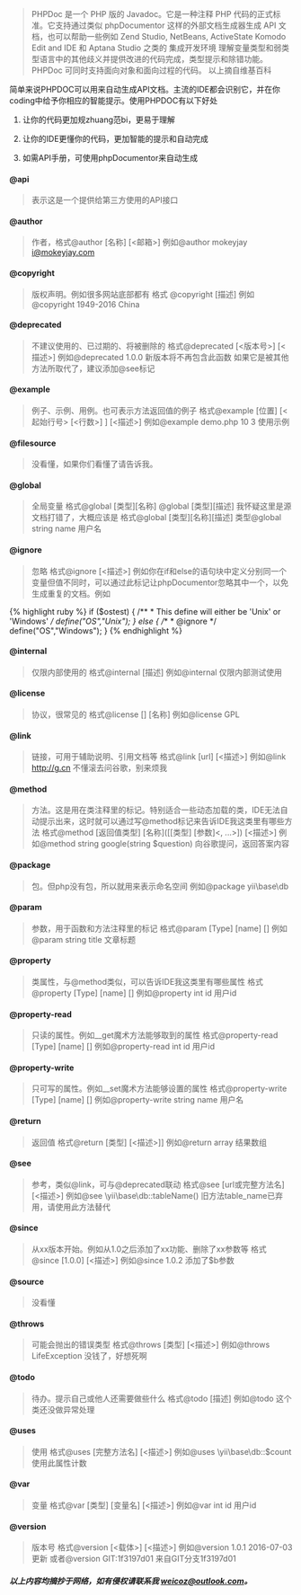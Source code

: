 
> PHPDoc 是一个 PHP 版的 Javadoc。它是一种注释 PHP 代码的正式标准。它支持通过类似 phpDocumentor 这样的外部文档生成器生成 API 文档，也可以帮助一些例如 Zend Studio, NetBeans, ActiveState Komodo Edit and IDE 和 Aptana Studio 之类的 集成开发环境 理解变量类型和弱类型语言中的其他歧义并提供改进的代码完成，类型提示和除错功能。
PHPDoc 可同时支持面向对象和面向过程的代码。
以上摘自维基百科

简单来说PHPDOC可以用来自动生成API文档。主流的IDE都会识别它，并在你coding中给予你相应的智能提示。使用PHPDOC有以下好处

1. 让你的代码更加规zhuang范bi，更易于理解

1. 让你的IDE更懂你的代码，更加智能的提示和自动完成

1. 如需API手册，可使用phpDocumentor来自动生成

#### @api
> 表示这是一个提供给第三方使用的API接口
#### @author
> 作者，格式@author [名称] [<邮箱>]
例如@author mokeyjay <i@mokeyjay.com>

#### @copyright
> 版权声明。例如很多网站底部都有
格式 @copyright [描述]
例如 @copyright 1949-2016 China

#### @deprecated
> 不建议使用的、已过期的、将被删除的
格式@deprecated [<版本号>] [<描述>]
例如@deprecated 1.0.0 新版本将不再包含此函数
如果它是被其他方法所取代了，建议添加@see标记

#### @example
> 例子、示例、用例。也可表示方法返回值的例子
格式@example [位置] [<起始行号> [<行数>] ] [<描述>]
例如@example demo.php 10 3 使用示例

#### @filesource
> 没看懂，如果你们看懂了请告诉我。

#### @global
> 全局变量
格式@global [类型][名称] @global [类型][描述]
我怀疑这里是源文档打错了，大概应该是
格式@global [类型][名称][描述]
类型@global string name 用户名

#### @ignore
> 忽略
格式@ignore [<描述>]
例如你在if和else的语句块中定义分别同一个变量但值不同时，可以通过此标记让phpDocumentor忽略其中一个，以免生成重复的文档。例如

{% highlight ruby %}
if ($ostest) {
     /**
      * This define will either be 'Unix' or 'Windows'
      */
     define("OS","Unix");
 } else {
     /**
      * @ignore
      */
     define("OS","Windows");
 }
{% endhighlight %}

#### @internal
> 仅限内部使用的
格式@internal [描述]
例如@internal 仅限内部测试使用

#### @license
> 协议，很常见的
格式@license [<url>] [名称]
例如@license GPL

#### @link
> 链接，可用于辅助说明、引用文档等
格式@link [url] [<描述>]
例如@link http://g.cn 不懂滚去问谷歌，别来烦我

#### @method
> 方法。这是用在类注释里的标记。特别适合一些动态加载的类，IDE无法自动提示出来，这时就可以通过写@method标记来告诉IDE我这类里有哪些方法
格式@method [返回值类型] [名称]([[类型] [参数]<, ...>]) [<描述>]
例如@method string google(string $question) 向谷歌提问，返回答案内容

#### @package
> 包。但php没有包，所以就用来表示命名空间
例如@package yii\base\db

#### @param
> 参数，用于函数和方法注释里的标记
格式@param [Type] [name] [<description>]
例如@param string title 文章标题

#### @property
> 类属性，与@method类似，可以告诉IDE我这类里有哪些属性
格式@property [Type] [name] [<description>]
例如@property int id 用户id

#### @property-read
> 只读的属性。例如__get魔术方法能够取到的属性
格式@property-read [Type] [name] [<description>]
例如@property-read int id 用户id
#### @property-write
> 只可写的属性。例如__set魔术方法能够设置的属性
格式@property-write [Type] [name] [<description>]
例如@property-write string name 用户名
#### @return
> 返回值
格式@return [类型] [<描述>]]
例如@return array 结果数组
#### @see
> 参考，类似@link，可与@deprecated联动
格式@see [url或完整方法名] [<描述>]
例如@see \yii\base\db::tableName() 旧方法table_name已弃用，请使用此方法替代
#### @since
> 从xx版本开始。例如从1.0之后添加了xx功能、删除了xx参数等
格式@since [1.0.0] [<描述>]
例如@since 1.0.2 添加了$b参数
#### @source
> 没看懂
#### @throws
> 可能会抛出的错误类型
格式@throws [类型] [<描述>]
例如@throws LifeException 没钱了，好想死啊
#### @todo
> 待办。提示自己或他人还需要做些什么
格式@todo [描述]
例如@todo 这个类还没做异常处理
#### @uses
> 使用
格式@uses [完整方法名] [<描述>]
例如@uses \yii\base\db::$count 使用此属性计数
#### @var
> 变量
格式@var [类型] [变量名] [<描述>]
例如@var int id 用户id
#### @version
> 版本号
格式@version [<载体>] [<描述>]
例如@version 1.0.1 2016-07-03更新
或者@version GIT:1f3197d01 来自GIT分支1f3197d01

##### 以上内容均摘抄于网络，如有侵权请联系我 [weicoz@outlook.com](mailto:weicoz@outlook.com)。